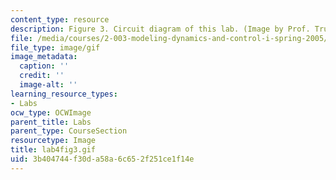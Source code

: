 ```yaml
---
content_type: resource
description: Figure 3. Circuit diagram of this lab. (Image by Prof. Trumper.)
file: /media/courses/2-003-modeling-dynamics-and-control-i-spring-2005/3b404744f30da58a6c652f251ce1f14e_lab4fig3.gif
file_type: image/gif
image_metadata:
  caption: ''
  credit: ''
  image-alt: ''
learning_resource_types:
- Labs
ocw_type: OCWImage
parent_title: Labs
parent_type: CourseSection
resourcetype: Image
title: lab4fig3.gif
uid: 3b404744-f30d-a58a-6c65-2f251ce1f14e
---
```

